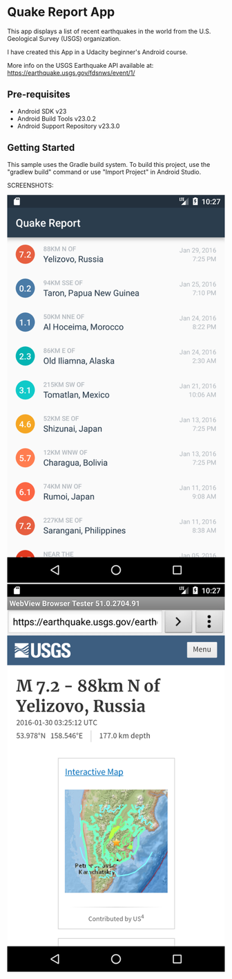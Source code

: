 Quake Report App
===================================

This app displays a list of recent earthquakes in the world
from the U.S. Geological Survey (USGS) organization.

I have created this App in a Udacity beginner's Android course.

More info on the USGS Earthquake API available at:
https://earthquake.usgs.gov/fdsnws/event/1/

Pre-requisites
--------------

- Android SDK v23
- Android Build Tools v23.0.2
- Android Support Repository v23.3.0

Getting Started
---------------

This sample uses the Gradle build system. To build this project, use the
"gradlew build" command or use "Import Project" in Android Studio.

SCREENSHOTS:

![alt 1](screenshots/img1.png)
![alt 2](screenshots/img2.png)
